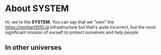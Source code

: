 # About SYSTEM

Hi, we're the **SYSTEM**. You can say that we "own" the https://reinhart1010.id infrastructure but that's quite incorrect, but the most significant mission of ourself to protect ourselves and help people

## In other universes
